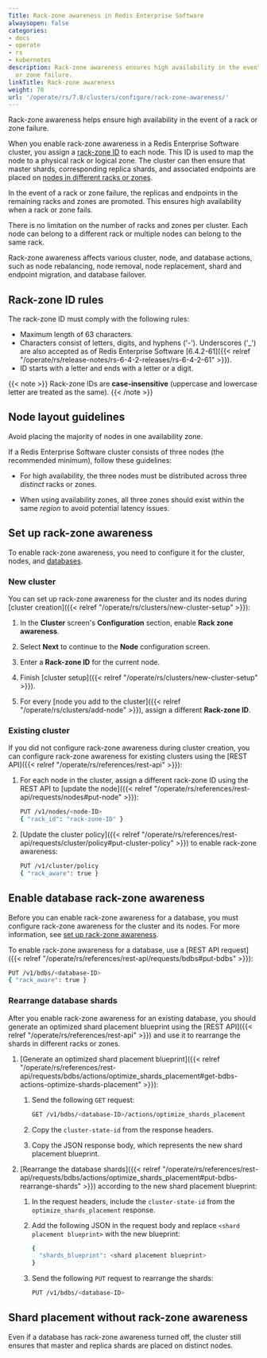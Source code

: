 ```yaml
---
Title: Rack-zone awareness in Redis Enterprise Software
alwaysopen: false
categories:
- docs
- operate
- rs
- kubernetes
description: Rack-zone awareness ensures high availability in the event of a rack
  or zone failure.
linkTitle: Rack-zone awareness
weight: 70
url: '/operate/rs/7.8/clusters/configure/rack-zone-awareness/'
---
```

Rack-zone awareness helps ensure high availability in the event of a rack or zone failure.

When you enable rack-zone awareness in a Redis Enterprise Software cluster, you assign
a [rack-zone ID](#rack-zone-id-rules) to each node. This ID is used to map the node to a
physical rack or logical zone. The cluster can then ensure that master shards, corresponding replica shards, and associated endpoints are placed on [nodes in different racks or zones](#node-layout-guidelines).

In the event of a rack or zone failure, the replicas and endpoints in the remaining racks and zones are promoted. This ensures high availability when a rack or zone fails.

There is no limitation on the number of racks and zones per cluster. Each
node can belong to a different rack or multiple nodes can belong to the
same rack.

Rack-zone awareness affects various cluster, node, and database actions, such as node rebalancing, node removal, node replacement, shard and endpoint migration, and database failover.

## Rack-zone ID rules

The rack-zone ID must comply with the following rules:

- Maximum length of 63 characters.
- Characters consist of letters, digits, and hyphens ('-'). Underscores ('_') are also accepted as of Redis Enterprise Software [6.4.2-61]({{< relref "/operate/rs/release-notes/rs-6-4-2-releases/rs-6-4-2-61" >}}).
- ID starts with a letter and ends with a letter or a digit.

{{< note >}}
Rack-zone IDs are **case-insensitive** (uppercase and lowercase letter are treated as the same).
{{< /note >}}

## Node layout guidelines

Avoid placing the majority of nodes in one availability zone.

If a Redis Enterprise Software cluster consists of three nodes (the recommended minimum), follow these guidelines:

- For high availability, the three nodes must be distributed across three *distinct* racks or zones.

- When using availability zones, all three zones should exist within the same *region* to avoid potential latency issues.

## Set up rack-zone awareness

To enable rack-zone awareness, you need to configure it for the
cluster, nodes, and [databases](#enable-database-rack-zone-awareness).

### New cluster

You can set up rack-zone awareness for the cluster and its nodes during [cluster creation]({{< relref "/operate/rs/clusters/new-cluster-setup" >}}):

1. In the **Cluster** screen's **Configuration** section, enable **Rack zone awareness**.

1. Select **Next** to continue to the **Node** configuration screen.

1. Enter a **Rack-zone ID** for the current node.

1. Finish [cluster setup]({{< relref "/operate/rs/clusters/new-cluster-setup" >}}).

1. For every [node you add to the cluster]({{< relref "/operate/rs/clusters/add-node" >}}), assign a different **Rack-zone ID**.

### Existing cluster

If you did not configure rack-zone awareness during cluster creation, you can configure rack-zone awareness for existing clusters using the [REST API]({{< relref "/operate/rs/references/rest-api" >}}):

1. For each node in the cluster, assign a different rack-zone ID using the REST API to [update the node]({{< relref "/operate/rs/references/rest-api/requests/nodes#put-node" >}}):

    ```sh
    PUT /v1/nodes/<node-ID>
    { "rack_id": "rack-zone-ID" }
    ```

1. [Update the cluster policy]({{< relref "/operate/rs/references/rest-api/requests/cluster/policy#put-cluster-policy" >}}) to enable rack-zone awareness:

    ```sh
    PUT /v1/cluster/policy
    { "rack_aware": true }
    ```

## Enable database rack-zone awareness

Before you can enable rack-zone awareness for a database, you must configure rack-zone awareness for the cluster and its nodes. For more information, see [set up rack-zone awareness](#set-up-rack-zone-awareness).

<!--
To enable rack-zone awareness for a database using the Cluster Manager UI:

1. From **databases**, [create a new database]({{< relref "/operate/rs/databases/create" >}}) or edit an existing database's **configuration**.

1. Expand the **High availability & durability** section.

1. Enable [**Replication**]({{< relref "/operate/rs/databases/durability-ha/replication" >}}).

1. Select **Rack-zone awareness**.

    {{<image filename="images/rs/screenshots/databases/config-rack-zone-awareness.png" alt="Select the Rack-zone awareness checkbox to enable rack-zone awareness for the database." >}}

1. **Create** or **Save** your database.

1. [Rearrange database shards](#rearrange-database-shards) to optimize an existing database for rack-zone awareness.

    {{<note>}}
If you enabled rack-zone awareness during database creation, you can ignore this step.
    {{</note>}}
-->

To enable rack-zone awareness for a database, use a [REST API request]({{< relref "/operate/rs/references/rest-api/requests/bdbs#put-bdbs" >}}):

```sh
PUT /v1/bdbs/<database-ID>
{ "rack_aware": true }
```

### Rearrange database shards

After you enable rack-zone awareness for an existing database, you should generate an optimized shard placement blueprint using the [REST API]({{< relref "/operate/rs/references/rest-api" >}}) and use it to rearrange the shards in different racks or zones.

1. [Generate an optimized shard placement blueprint]({{< relref "/operate/rs/references/rest-api/requests/bdbs/actions/optimize_shards_placement#get-bdbs-actions-optimize-shards-placement" >}}):

    1. Send the following `GET` request:

        ```sh
        GET /v1/bdbs/<database-ID>/actions/optimize_shards_placement
        ```

    1. Copy the `cluster-state-id` from the response headers.

    1. Copy the JSON response body, which represents the new shard placement blueprint.

1. [Rearrange the database shards]({{< relref "/operate/rs/references/rest-api/requests/bdbs/actions/optimize_shards_placement#put-bdbs-rearrange-shards" >}}) according to the new shard placement blueprint:

    1. In the request headers, include the <nobr>`cluster-state-id`</nobr> from the `optimize_shards_placement` response.

    1. Add the following JSON in the request body and replace <nobr>`<shard placement blueprint>`</nobr> with the new blueprint:

        ```sh
        {
          "shards_blueprint": <shard placement blueprint>
        }
        ```

    1. Send the following `PUT` request to rearrange the shards:

        ```sh
        PUT /v1/bdbs/<database-ID>
        ```

## Shard placement without rack-zone awareness

Even if a database has rack-zone awareness turned off, the cluster still ensures that master and replica shards are placed on distinct nodes.
